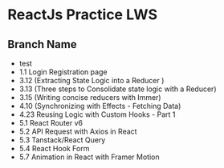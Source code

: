 # ReactJs Practice LWS

## Branch Name

- test
- 1.1 Login Registration page
- 3.12 (Extracting State Logic into a Reducer )
- 3.13 (Three steps to Consolidate state logic with a Reducer)
- 3.15 (Writing concise reducers with Immer)
- 4.10 (Synchronizing with Effects - Fetching Data)
- 4.23 Reusing Logic with Custom Hooks - Part 1
- 5.1 React Router v6
- 5.2 API Request with Axios in React
- 5.3 Tanstack/React Query
- 5.4 React Hook Form
- 5.7 Animation in React with Framer Motion
